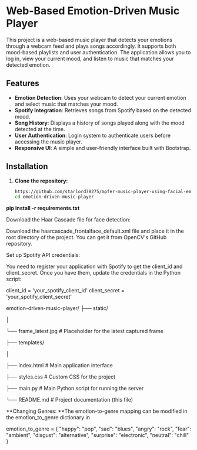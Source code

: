 # Web-Based Emotion-Driven Music Player

This project is a web-based music player that detects your emotions through a webcam feed and plays songs accordingly. It supports both mood-based playlists and user authentication. The application allows you to log in, view your current mood, and listen to music that matches your detected emotion.

## Features

- **Emotion Detection**: Uses your webcam to detect your current emotion and select music that matches your mood.
- **Spotify Integration**: Retrieves songs from Spotify based on the detected mood.
- **Song History**: Displays a history of songs played along with the mood detected at the time.
- **User Authentication**: Login system to authenticate users before accessing the music player.
- **Responsive UI**: A simple and user-friendly interface built with Bootstrap.

## Installation

1. **Clone the repository:**

   ```bash
   https://github.com/starlord78275/mpfer-music-player-using-facial-emotion-recognition-.git
   cd emotion-driven-music-player

**pip install -r requirements.txt**

Download the Haar Cascade file for face detection:

Download the haarcascade_frontalface_default.xml file and place it in the root directory of the project. You can get it from OpenCV's GitHub repository.

Set up Spotify API credentials:

You need to register your application with Spotify to get the client_id and client_secret. Once you have them, update the credentials in the Python script:

client_id = 'your_spotify_client_id'
client_secret = 'your_spotify_client_secret'

emotion-driven-music-player/
├── static/

│  

└── frame_latest.jpg   # Placeholder for the latest captured frame

├── templates/

│

├── index.html         # Main application interface

├── styles.css             # Custom CSS for the project

├── main.py                # Main Python script for running the server

└── README.md              # Project documentation (this file)


**Changing Genres:
**The emotion-to-genre mapping can be modified in the emotion_to_genre dictionary in 

emotion_to_genre = {
    "happy": "pop",
    "sad": "blues",
    "angry": "rock",
    "fear": "ambient",
    "disgust": "alternative",
    "surprise": "electronic",
    "neutral": "chill"
}
